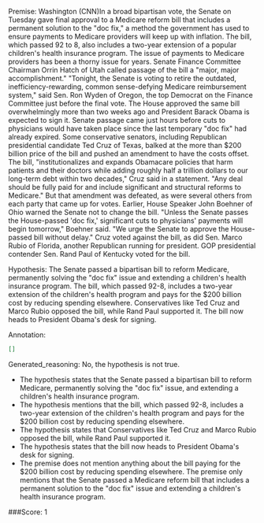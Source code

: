 
Premise:
Washington (CNN)In a broad bipartisan vote, the Senate on Tuesday gave final approval to a Medicare reform bill that includes a permanent solution to the "doc fix," a method the government has used to ensure payments to Medicare providers will keep up with inflation. The bill, which passed 92 to 8, also includes a two-year extension of a popular children's health insurance program. The issue of payments to Medicare providers has been a thorny issue for years.  Senate Finance Committee Chairman Orrin Hatch of Utah called passage of the bill a "major, major accomplishment." "Tonight, the Senate is voting to retire the outdated, inefficiency-rewarding, common sense-defying Medicare reimbursement system," said Sen. Ron Wyden of Oregon, the top Democrat on the Finance Committee just before the final vote. The House approved the same bill overwhelmingly more than two weeks ago and President Barack Obama is expected to sign it.  Senate passage came just hours before cuts to physicians would have taken place since the last temporary "doc fix" had already expired. Some conservative senators, including Republican presidential candidate Ted Cruz of Texas, balked at the more than $200 billion price of the bill and pushed an amendment to have the costs offset. The bill, "institutionalizes and expands Obamacare policies that harm patients and their doctors while adding roughly half a trillion dollars to our long-term debt within two decades," Cruz said in a statement.  "Any deal should be fully paid for and include significant and structural reforms to Medicare." But that amendment was defeated, as were several others from each party that came up for votes. Earlier, House Speaker John Boehner of Ohio warned the Senate not to change the bill. "Unless the Senate passes the House-passed 'doc fix,' significant cuts to physicians' payments will begin tomorrow," Boehner said.  "We urge the Senate to approve the House-passed bill without delay." Cruz voted against the bill, as did Sen. Marco Rubio of Florida, another Republican running for president. GOP presidential contender Sen. Rand Paul of Kentucky voted for the bill.


Hypothesis:
The Senate passed a bipartisan bill to reform Medicare, permanently solving the "doc fix" issue and extending a children's health insurance program. The bill, which passed 92-8, includes a two-year extension of the children's health program and pays for the $200 billion cost by reducing spending elsewhere. Conservatives like Ted Cruz and Marco Rubio opposed the bill, while Rand Paul supported it. The bill now heads to President Obama's desk for signing.

Annotation:
```json
[]
```

Generated_reasoning:
No, the hypothesis is not true. 
- The hypothesis states that the Senate passed a bipartisan bill to reform Medicare, permanently solving the "doc fix" issue, and extending a children's health insurance program. 
- The hypothesis mentions that the bill, which passed 92-8, includes a two-year extension of the children's health program and pays for the $200 billion cost by reducing spending elsewhere. 
- The hypothesis states that Conservatives like Ted Cruz and Marco Rubio opposed the bill, while Rand Paul supported it. 
- The hypothesis states that the bill now heads to President Obama's desk for signing. 
- The premise does not mention anything about the bill paying for the $200 billion cost by reducing spending elsewhere. The premise only mentions that the Senate passed a Medicare reform bill that includes a permanent solution to the "doc fix" issue and extending a children's health insurance program.

###Score:
1
